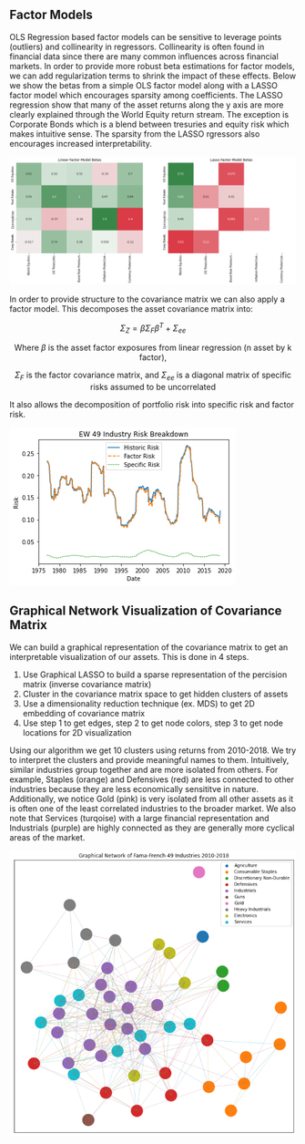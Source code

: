 ## Factor Models

OLS Regression based factor models can be sensitive to leverage points (outliers) and collinearity in regressors. Collinearity is often found in financial data since there are many common influences across financial markets. In order to provide more robust beta estimations for factor models, we can add regularization terms to shrink the impact of these effects. Below we show the betas from a simple OLS factor model along with a LASSO factor model which encourages sparsity among coefficients. The LASSO regression show that many of the asset returns along the y axis are more clearly explained through the World Equity return stream. The exception is Corporate Bonds which is a blend between tresuries and equity risk which makes intuitive sense. The sparsity from the LASSO rgressors also encourages increased interpretability.

![plot](https://github.com/kholmes42/Finance/blob/main/imgs/factcoef.png)

In order to provide structure to the covariance matrix we can also apply a factor model. This decomposes the asset covariance matrix into:

$$ \Sigma_Z = \beta \Sigma_F \beta^T + \Sigma_{ee} $$

$$\text{Where } \beta \text{ is the asset factor exposures from linear regression (n asset by k factor), } $$

$$ \Sigma_F \text{ is the factor covariance matrix, and } \Sigma_{ee} \text{ is a diagonal matrix of specific risks assumed to be uncorrelated}$$

It also allows the decomposition of portfolio risk into specific risk and factor risk.


![plot](https://github.com/kholmes42/Finance/blob/main/imgs/riskbreakdown.png)

## Graphical Network Visualization of Covariance Matrix

We can build a graphical representation of the covariance matrix to get an interpretable visualization of our assets. This is done in 4 steps.

1. Use Graphical LASSO to build a sparse representation of the percision matrix (inverse covariance matrix)
2. Cluster in the covariance matrix space to get hidden clusters of assets
3. Use a dimensionality reduction technique (ex. MDS) to get 2D embedding of covariance matrix
4. Use step 1 to get edges, step 2 to get node colors, step 3 to get node locations for 2D visualization 

Using our algorithm we get 10 clusters using returns from 2010-2018. We try to interpret the clusters and provide meaningful names to them. Intuitively, similar industries group together and are more isolated from others. For example, Staples (orange) and Defensives (red) are less connected to other industries because they are less economically sensititve in nature. Additionally, we notice Gold (pink) is very isolated from all other assets as it is often one of the least correlated industries to the broader market. We also note that Services (turqoise) with a large financial representation and Industrials (purple) are highly connected as they are generally more cyclical areas of the market.

![plot](https://github.com/kholmes42/Finance/blob/main/imgs/graphicalnetwork.png)
